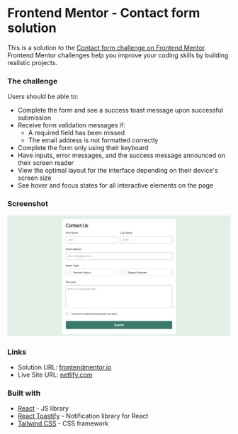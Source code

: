 # Frontend Mentor - Contact form solution

This is a solution to the [Contact form challenge on Frontend Mentor](https://www.frontendmentor.io/challenges/contact-form--G-hYlqKJj). Frontend Mentor challenges help you improve your coding skills by building realistic projects.

### The challenge

Users should be able to:

- Complete the form and see a success toast message upon successful submission
- Receive form validation messages if:
  - A required field has been missed
  - The email address is not formatted correctly
- Complete the form only using their keyboard
- Have inputs, error messages, and the success message announced on their screen reader
- View the optimal layout for the interface depending on their device's screen size
- See hover and focus states for all interactive elements on the page

### Screenshot

![](./project-screenshot.png)

### Links

- Solution URL: [frontendmentor.io]()
- Live Site URL: [netlify.com]()

### Built with

- [React](https://reactjs.org/) - JS library
- [React Toastify](https://fkhadra.github.io/react-toastify/introduction) - Notification library for React
- [Tailwind CSS](https://tailwindcss.com/) - CSS framework

